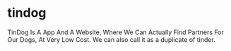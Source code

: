 # tindog
TinDog Is A App And A Website, Where We Can Actually Find Partners For Our Dogs, At Very Low Cost. We can also call it as a duplicate of tinder.

